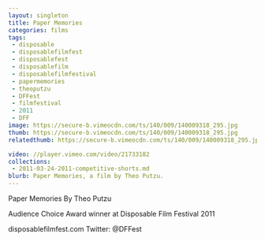 ```yaml
---
layout: singleton
title: Paper Memories
categories: films
tags:
 - disposable
 - disposablefilmfest
 - disposablefest
 - disposablefilm
 - disposablefilmfestival
 - papermemories
 - theoputzu
 - DFFest
 - filmfestival
 - 2011
 - DFF
image: https://secure-b.vimeocdn.com/ts/140/009/140009318_295.jpg
thumb: https://secure-b.vimeocdn.com/ts/140/009/140009318_295.jpg
relatedthumb: https://secure-b.vimeocdn.com/ts/140/009/140009318_295.jpg

video: //player.vimeo.com/video/21733182
collections:
 - 2011-03-24-2011-competitive-shorts.md
blurb: Paper Memories, a film by Theo Putzu.
---
```


Paper Memories
By Theo Putzu

Audience Choice Award winner at Disposable Film Festival 2011

disposablefilmfest.com
Twitter: @DFFest